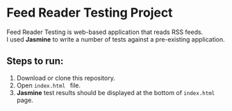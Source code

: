 # Feed Reader Testing Project
Feed Reader Testing is web-based application that reads RSS feeds.<br />
I used **Jasmine** to write a number of tests against a pre-existing application.

## Steps to run:
1. Download or clone this repository.
2. Open ```index.html ``` file.
3. **Jasmine**  test results should be displayed at the bottom of ```index.html ``` page.



